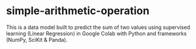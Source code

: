 # simple-arithmetic-operation
This is a data model built to predict the sum of two values using supervised learning (Linear Regression) in Google Colab with Python and frameworks (NumPy, SciKit & Panda).

